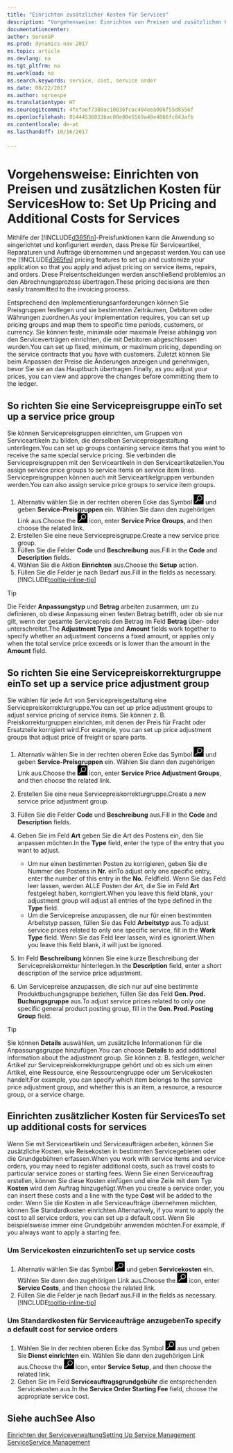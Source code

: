 ```yaml
---
title: "Einrichten zusätzlicher Kosten für Services"
description: "Vorgehensweise: Einrichten von Preisen und zusätzlichen Kosten für Services."
documentationcenter: 
author: SorenGP
ms.prod: dynamics-nav-2017
ms.topic: article
ms.devlang: na
ms.tgt_pltfrm: na
ms.workload: na
ms.search.keywords: service, cost, service order
ms.date: 08/22/2017
ms.author: sgroespe
ms.translationtype: HT
ms.sourcegitcommit: 4fefaef7380ac10836fcac404eea006f55d8556f
ms.openlocfilehash: 014445360336ac00e00e5569a48e4866fc843afb
ms.contentlocale: de-at
ms.lasthandoff: 10/16/2017

---
```


# <a name="how-to-set-up-pricing-and-additional-costs-for-services"></a><span data-ttu-id="e9a7f-103">Vorgehensweise: Einrichten von Preisen und zusätzlichen Kosten für Services</span><span class="sxs-lookup"><span data-stu-id="e9a7f-103">How to: Set Up Pricing and Additional Costs for Services</span></span>
<span data-ttu-id="e9a7f-104">Mithilfe der [!INCLUDE[d365fin](includes/d365fin_md.md)]-Preisfunktionen kann die Anwendung so eingerichtet und konfiguriert werden, dass Preise für Serviceartikel, Reparaturen und Aufträge übernommen und angepasst werden.</span><span class="sxs-lookup"><span data-stu-id="e9a7f-104">You can use the [!INCLUDE[d365fin](includes/d365fin_md.md)] pricing features to set up and customize your application so that you apply and adjust pricing on service items, repairs, and orders.</span></span> <span data-ttu-id="e9a7f-105">Diese Preisentscheidungen werden anschließend problemlos an den Abrechnungsprozess übertragen.</span><span class="sxs-lookup"><span data-stu-id="e9a7f-105">These pricing decisions are then easily transmitted to the invoicing process.</span></span>  
  
<span data-ttu-id="e9a7f-106">Entsprechend den Implementierungsanforderungen können Sie Preisgruppen festlegen und sie bestimmten Zeiträumen, Debitoren oder Währungen zuordnen.</span><span class="sxs-lookup"><span data-stu-id="e9a7f-106">As your implementation requires, you can set up pricing groups and map them to specific time periods, customers, or currency.</span></span> <span data-ttu-id="e9a7f-107">Sie können feste, minimale oder maximale Preise abhängig von den Serviceverträgen einrichten, die mit Debitoren abgeschlossen wurden.</span><span class="sxs-lookup"><span data-stu-id="e9a7f-107">You can set up fixed, minimum, or maximum pricing, depending on the service contracts that you have with customers.</span></span> <span data-ttu-id="e9a7f-108">Zuletzt können Sie beim Anpassen der Preise die Änderungen anzeigen und genehmigen, bevor Sie sie an das Hauptbuch übertragen.</span><span class="sxs-lookup"><span data-stu-id="e9a7f-108">Finally, as you adjust your prices, you can view and approve the changes before committing them to the ledger.</span></span>  

## <a name="to-set-up-a-service-price-group"></a><span data-ttu-id="e9a7f-109">So richten Sie eine Servicepreisgruppe ein</span><span class="sxs-lookup"><span data-stu-id="e9a7f-109">To set up a service price group</span></span>
<span data-ttu-id="e9a7f-110">Sie können Servicepreisgruppen einrichten, um Gruppen von Serviceartikeln zu bilden, die derselben Servicepreisgestaltung unterliegen.</span><span class="sxs-lookup"><span data-stu-id="e9a7f-110">You can set up groups containing service items that you want to receive the same special service pricing.</span></span> <span data-ttu-id="e9a7f-111">Sie verbinden die Servicepreisgruppen mit den Serviceartikeln in den Serviceartikelzeilen.</span><span class="sxs-lookup"><span data-stu-id="e9a7f-111">You assign service price groups to service items on service item lines.</span></span> <span data-ttu-id="e9a7f-112">Servicepreisgruppen können auch mit Serviceartikelgruppen verbunden werden.</span><span class="sxs-lookup"><span data-stu-id="e9a7f-112">You can also assign service price groups to service item groups.</span></span>  

1. <span data-ttu-id="e9a7f-113">Alternativ wählen Sie in der rechten oberen Ecke das Symbol ![Nach Seite oder Bericht suchen](media/ui-search/search_small.png "Nach Seite oder Bericht suchen") und geben **Service-Preisgruppen** ein. Wählen Sie dann den zugehörigen Link aus.</span><span class="sxs-lookup"><span data-stu-id="e9a7f-113">Choose the ![Search for Page or Report](media/ui-search/search_small.png "Search for Page or Report icon") icon, enter **Service Price Groups**, and then choose the related link.</span></span>  
2. <span data-ttu-id="e9a7f-114">Erstellen Sie eine neue Servicepreisgruppe.</span><span class="sxs-lookup"><span data-stu-id="e9a7f-114">Create a new service price group.</span></span>  
3. <span data-ttu-id="e9a7f-115">Füllen Sie die Felder **Code** und **Beschreibung** aus.</span><span class="sxs-lookup"><span data-stu-id="e9a7f-115">Fill in the **Code** and **Description** fields.</span></span>  
4. <span data-ttu-id="e9a7f-116">Wählen Sie die Aktion **Einrichten** aus.</span><span class="sxs-lookup"><span data-stu-id="e9a7f-116">Choose the **Setup** action.</span></span>  
2. <span data-ttu-id="e9a7f-117">Füllen Sie die Felder je nach Bedarf aus.</span><span class="sxs-lookup"><span data-stu-id="e9a7f-117">Fill in the fields as necessary.</span></span> [!INCLUDE[tooltip-inline-tip](includes/tooltip-inline-tip_md.md)]  

 > [!Tip]
 > <span data-ttu-id="e9a7f-118">Die Felder **Anpassungstyp** und **Betrag** arbeiten zusammen, um zu definieren, ob diese Anpassung einen festen Betrag betrifft, oder ob sie nur gilt, wenn der gesamte Servicepreis den Betrag im Feld **Betrag** über- oder unterschreitet.</span><span class="sxs-lookup"><span data-stu-id="e9a7f-118">The **Adjustment Type** and **Amount** fields work together to specify whether an adjustment concerns a fixed amount, or applies only when the total service price exceeds or is lower than the amount in the **Amount** field.</span></span>  

## <a name="to-set-up-a-service-price-adjustment-group"></a><span data-ttu-id="e9a7f-119">So richten Sie eine Servicepreiskorrekturgruppe ein</span><span class="sxs-lookup"><span data-stu-id="e9a7f-119">To set up a service price adjustment group</span></span>  
<span data-ttu-id="e9a7f-120">Sie wählen für jede Art von Servicepreisgestaltung eine Servicepreiskorrekturgruppe.</span><span class="sxs-lookup"><span data-stu-id="e9a7f-120">You can set up price adjustment groups to adjust service pricing of service items.</span></span> <span data-ttu-id="e9a7f-121">Sie können z. B. Preiskorrekturgruppen einrichten, mit denen der Preis für Fracht oder Ersatzteile korrigiert wird.</span><span class="sxs-lookup"><span data-stu-id="e9a7f-121">For example, you can set up price adjustment groups that adjust price of freight or spare parts.</span></span>  
  
1. <span data-ttu-id="e9a7f-122">Alternativ wählen Sie in der rechten oberen Ecke das Symbol ![Nach Seite oder Bericht suchen](media/ui-search/search_small.png "Nach Seite oder Bericht suchen") und geben **Service-Preisgruppen** ein. Wählen Sie dann den zugehörigen Link aus.</span><span class="sxs-lookup"><span data-stu-id="e9a7f-122">Choose the ![Search for Page or Report](media/ui-search/search_small.png "Search for Page or Report icon") icon, enter **Service Price Adjustment Groups**, and then choose the related link.</span></span>  
2. <span data-ttu-id="e9a7f-123">Erstellen Sie eine neue Servicepreiskorrekturgruppe.</span><span class="sxs-lookup"><span data-stu-id="e9a7f-123">Create a new service price adjustment group.</span></span>  
3. <span data-ttu-id="e9a7f-124">Füllen Sie die Felder **Code** und **Beschreibung** aus.</span><span class="sxs-lookup"><span data-stu-id="e9a7f-124">Fill in the **Code** and **Description** fields.</span></span>  
4. <span data-ttu-id="e9a7f-125">Geben Sie im Feld **Art** geben Sie die Art des Postens ein, den Sie anpassen möchten.</span><span class="sxs-lookup"><span data-stu-id="e9a7f-125">In the **Type** field, enter the type of the entry that you want to adjust.</span></span>  
  
    * <span data-ttu-id="e9a7f-126">Um nur einen bestimmten Posten zu korrigieren, geben Sie die Nummer des Postens in **Nr.** ein</span><span class="sxs-lookup"><span data-stu-id="e9a7f-126">To adjust only one specific entry, enter the number of this entry in the **No.**</span></span> <span data-ttu-id="e9a7f-127">Feld</span><span class="sxs-lookup"><span data-stu-id="e9a7f-127">field.</span></span> <span data-ttu-id="e9a7f-128">Wenn Sie das Feld leer lassen, werden ALLE Posten der Art, die Sie im Feld **Art** festgelegt haben, korrigiert.</span><span class="sxs-lookup"><span data-stu-id="e9a7f-128">When you leave this field blank, your adjustment group will adjust all entries of the type defined in the **Type** field.</span></span>  
    * <span data-ttu-id="e9a7f-129">Um die Servicepreise anzupassen, die nur für einen bestimmten Arbeitstyp passen, füllen Sie das Feld **Arbeitstyp** aus.</span><span class="sxs-lookup"><span data-stu-id="e9a7f-129">To adjust service prices related to only one specific service, fill in the **Work Type** field.</span></span> <span data-ttu-id="e9a7f-130">Wenn Sie das Feld leer lassen, wird es ignoriert.</span><span class="sxs-lookup"><span data-stu-id="e9a7f-130">When you leave this field blank, it will just be ignored.</span></span>  
  
5. <span data-ttu-id="e9a7f-131">Im Feld **Beschreibung** können Sie eine kurze Beschreibung der Servicepreiskorrektur hinterlegen.</span><span class="sxs-lookup"><span data-stu-id="e9a7f-131">In the **Description** field, enter a short description of the service price adjustment.</span></span>  
6. <span data-ttu-id="e9a7f-132">Um Servicepreise anzupassen, die sich nur auf eine bestimmte Produktbuchungsgruppe beziehen, füllen Sie das Feld **Gen. Prod. Buchungsgruppe** aus.</span><span class="sxs-lookup"><span data-stu-id="e9a7f-132">To adjust service prices related to only one specific general product posting group, fill in the **Gen. Prod. Posting Group** field.</span></span>

> [!Tip]
> <span data-ttu-id="e9a7f-133">Sie können **Details** auswählen, um zusätzliche Informationen für die Anpassungsgruppe hinzufügen.</span><span class="sxs-lookup"><span data-stu-id="e9a7f-133">You can choose **Details** to add additional information about the adjustment group.</span></span> <span data-ttu-id="e9a7f-134">Sie können z. B. festlegen, welcher Artikel zur Servicepreiskorrekturgruppe gehört und ob es sich um einen Artikel, eine Ressource, eine Ressourcengruppe oder um Servicekosten handelt.</span><span class="sxs-lookup"><span data-stu-id="e9a7f-134">For example, you can specify which item belongs to the service price adjustment group, and whether this is an item, a resource, a resource group, or a service charge.</span></span>  

## <a name="to-set-up-additional-costs-for-services"></a><span data-ttu-id="e9a7f-135">Einrichten zusätzlicher Kosten für Services</span><span class="sxs-lookup"><span data-stu-id="e9a7f-135">To set up additional costs for services</span></span>
<span data-ttu-id="e9a7f-136">Wenn Sie mit Serviceartikeln und Serviceaufträgen arbeiten, können Sie zusätzliche Kosten, wie Reisekosten in bestimmten Servicegebieten oder die Grundgebühren erfassen.</span><span class="sxs-lookup"><span data-stu-id="e9a7f-136">When you work with service items and service orders, you may need to register additional costs, such as travel costs to particular service zones or starting fees.</span></span> <span data-ttu-id="e9a7f-137">Wenn Sie einen Serviceauftrag erstellen, können Sie diese Kosten einfügen und eine Zeile mit dem Typ **Kosten** wird dem Auftrag hinzugefügt.</span><span class="sxs-lookup"><span data-stu-id="e9a7f-137">When you create a service order, you can insert these costs and a line with the type **Cost** will be added to the order.</span></span> <span data-ttu-id="e9a7f-138">Wenn Sie die Kosten in alle Serviceaufträge übernehmen möchten, können Sie Standardkosten einrichten.</span><span class="sxs-lookup"><span data-stu-id="e9a7f-138">Alternatively, if you want to apply the cost to all service orders, you can set up a default cost.</span></span> <span data-ttu-id="e9a7f-139">Wenn Sie beispielsweise immer eine Grundgebühr anwenden möchten.</span><span class="sxs-lookup"><span data-stu-id="e9a7f-139">For example, if you always want to apply a starting fee.</span></span>
  
### <a name="to-set-up-service-costs"></a><span data-ttu-id="e9a7f-140">Um Servicekosten einzurichten</span><span class="sxs-lookup"><span data-stu-id="e9a7f-140">To set up service costs</span></span>
1. <span data-ttu-id="e9a7f-141">Alternativ wählen Sie das Symbol ![Nach Seite oder Bericht suchen](media/ui-search/search_small.png "Nach Seite oder Bericht suchen") und geben **Servicekosten** ein. Wählen Sie dann den zugehörigen Link aus.</span><span class="sxs-lookup"><span data-stu-id="e9a7f-141">Choose the ![Search for Page or Report](media/ui-search/search_small.png "Search for Page or Report icon") icon, enter **Service Costs**, and then choose the related link.</span></span> 
2. <span data-ttu-id="e9a7f-142">Füllen Sie die Felder je nach Bedarf aus.</span><span class="sxs-lookup"><span data-stu-id="e9a7f-142">Fill in the fields as necessary.</span></span> [!INCLUDE[tooltip-inline-tip](includes/tooltip-inline-tip_md.md)]  

### <a name="to-specify-a-default-cost-for-service-orders"></a><span data-ttu-id="e9a7f-143">Um Standardkosten für Serviceaufträge anzugeben</span><span class="sxs-lookup"><span data-stu-id="e9a7f-143">To specify a default cost for service orders</span></span>
1. <span data-ttu-id="e9a7f-144">Wählen Sie in der rechten oberen Ecke das Symbol ![Nach Seite oder Bericht suchen](media/ui-search/search_small.png "Nach Seite oder Bericht suchen") aus und geben Sie **Dienst einrichten** ein. Wählen Sie dann den zugehörigen Link aus.</span><span class="sxs-lookup"><span data-stu-id="e9a7f-144">Choose the ![Search for Page or Report](media/ui-search/search_small.png "Search for Page or Report icon") icon, enter **Service Setup**, and then choose the related link.</span></span> 
2. <span data-ttu-id="e9a7f-145">Geben Sie im Feld **Serviceauftragsgrundgebühr** die entsprechenden Servicekosten aus.</span><span class="sxs-lookup"><span data-stu-id="e9a7f-145">In the **Service Order Starting Fee** field, choose the appropriate service cost.</span></span>

## <a name="see-also"></a><span data-ttu-id="e9a7f-146">Siehe auch</span><span class="sxs-lookup"><span data-stu-id="e9a7f-146">See Also</span></span>
[<span data-ttu-id="e9a7f-147">Einrichten der Serviceverwaltung</span><span class="sxs-lookup"><span data-stu-id="e9a7f-147">Setting Up Service Management</span></span>](service-setup-service.md)  
[<span data-ttu-id="e9a7f-148">Service</span><span class="sxs-lookup"><span data-stu-id="e9a7f-148">Service Management</span></span>](service-service.md)  


